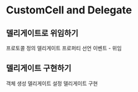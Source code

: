 #  CustomCell and Delegate


## 델리게이트로 위임하기

프로토콜 정의
델리게이트 프로퍼티 선언
이벤트 - 위임

## 델리게이트 구현하기

객체 생성
델리게이트 설정
델리게이트 구현
